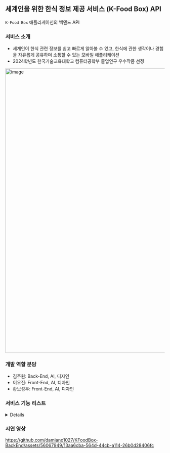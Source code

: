 ## 세계인을 위한 한식 정보 제공 서비스 (K-Food Box) API
`K-Food Box` 애플리케이션의 백엔드 API

### 서비스 소개
- 세계인이 한식 관련 정보를 쉽고 빠르게 알아볼 수 있고, 한식에 관한 생각이나 경험을 자유롭게 공유하며 소통할 수 있는 모바일 애플리케이션
- 2024학년도 한국기술교육대학교 컴퓨터공학부 졸업연구 우수작품 선정

<img width="900" alt="image" src="https://github.com/damiano1027/KFoodBox-API/assets/56067949/af38a021-5666-4822-ad4d-d64a247af4c6">

### 개발 역할 분담
- 김주원: Back-End, AI, 디자인
- 이우진: Front-End, AI, 디자인
- 황보성우: Front-End, AI, 디자인

### 서비스 기능 리스트
<details>
  
#### 로그인/회원가입

<img width="200" alt="image" src="https://github.com/damiano1027/KFoodBox-API/assets/56067949/cd1e3188-02ac-4b98-bc53-e8dd746feea8">
<img width="200" alt="image" src="https://github.com/damiano1027/KFoodBox-API/assets/56067949/81f5d0a9-d6be-425d-873c-62952ab2a795">

#### 언어 설정 / 마이페이지
<img width="200" alt="image" src="https://github.com/damiano1027/KFoodBox-API/assets/56067949/1a1513f7-2527-4cd2-8f8f-364761df795c">
<img width="200" alt="image" src="https://github.com/damiano1027/KFoodBox-API/assets/56067949/cf29c45a-8ada-4648-9f52-996013d920a8">

#### 오늘의 한식 추천
<img width="200" alt="image" src="https://github.com/damiano1027/KFoodBox-API/assets/56067949/c4781fd1-e792-444e-9ef8-7b2bcc5a9e48">

#### 사진에서의 한식 탐지
<img width="200" alt="image" src="https://github.com/damiano1027/KFoodBox-API/assets/56067949/b6c27f13-5dbe-4f24-a818-b26c0aa77108">
<img width="200" alt="image" src="https://github.com/damiano1027/KFoodBox-API/assets/56067949/cf74aa48-c777-4779-a477-612f2a8b02df">
<img width="200" alt="image" src="https://github.com/damiano1027/KFoodBox-API/assets/56067949/c13d2b8c-7fd3-4cb1-aa99-b44fbbcd92e3">

#### 한식 정보 조회
<img width="200" alt="image" src="https://github.com/damiano1027/KFoodBox-API/assets/56067949/cc80a6ad-d9f3-4584-93a8-a5d6ef5ad3f7">
<img width="200" alt="image" src="https://github.com/damiano1027/KFoodBox-API/assets/56067949/1dbddb97-cf95-4ced-a127-ddc951b9571c">
<img width="200" alt="image" src="https://github.com/damiano1027/KFoodBox-API/assets/56067949/9e402086-23bb-4219-9d81-c2757549a55f">

#### 자유게시판 / 레시피 게시판
<img width="200" alt="image" src="https://github.com/damiano1027/KFoodBox-API/assets/56067949/c6551e50-dd70-4a8d-920a-73dfe5984abc">
<img width="200" alt="image" src="https://github.com/damiano1027/KFoodBox-API/assets/56067949/5198954d-ae35-4dd6-9dee-86bcb90b5909">
<img width="200" alt="image" src="https://github.com/damiano1027/KFoodBox-API/assets/56067949/aa0692e9-a1ad-4840-9fe6-47e2280bbb04">
<img width="200" alt="image" src="https://github.com/damiano1027/KFoodBox-API/assets/56067949/6933f153-a9f3-4d71-9ce8-e93a572e88fb">

#### 한국 내 한식 맛집 조회 및 경로 안내
<img width="200" alt="image" src="https://github.com/damiano1027/KFoodBox-API/assets/56067949/147499cb-c31e-4f15-bc81-f4128de29a88">
<img width="200" alt="image" src="https://github.com/damiano1027/KFoodBox-API/assets/56067949/5435af9d-3d33-4a94-afe4-4990ffb114db">
<img width="200" alt="image" src="https://github.com/damiano1027/KFoodBox-API/assets/56067949/518533c0-2433-4491-bd7f-89d0cd9c3cf3">
<img width="200" alt="image" src="https://github.com/damiano1027/KFoodBox-API/assets/56067949/f73a5032-2350-4b56-809b-527451fdf38a">

<img width="200" alt="image" src="https://github.com/damiano1027/KFoodBox-API/assets/56067949/df690dd9-8d66-4a5c-a3f2-5d927a395940">
<img width="200" alt="image" src="https://github.com/damiano1027/KFoodBox-API/assets/56067949/db8e8af9-32b8-47b3-bba4-930985c6028b">
<img width="200" alt="image" src="https://github.com/damiano1027/KFoodBox-API/assets/56067949/1be0d7a5-eceb-46af-8a73-e1d320f7808f">
<img width="200" alt="image" src="https://github.com/damiano1027/KFoodBox-API/assets/56067949/ff60f643-1581-4c61-8303-89d733509cdf">

#### 통합검색
<img width="200" alt="image" src="https://github.com/damiano1027/KFoodBox-API/assets/56067949/03115d95-217d-42eb-9d86-42ccd83c854c">
<img width="200" alt="image" src="https://github.com/damiano1027/KFoodBox-API/assets/56067949/43eb6e4a-25b0-4ddf-bd81-3812ccbba91c">

#### 챗봇
<img width="200" alt="image" src="https://github.com/damiano1027/KFoodBox-API/assets/56067949/673d2239-70f8-4fe4-ae94-cb6085148ce8">
<img width="200" alt="image" src="https://github.com/damiano1027/KFoodBox-API/assets/56067949/65735ab1-32bd-4594-9969-5ca04a0f11dc">
<img width="200" alt="image" src="https://github.com/damiano1027/KFoodBox-API/assets/56067949/edbeb08f-d0d1-446d-9347-fce4e1a2a542">

</details>


### 시연 영상
https://github.com/damiano1027/KFoodBox-BackEnd/assets/56067949/13aa6cba-564d-44cb-a114-26b0d28406fc
